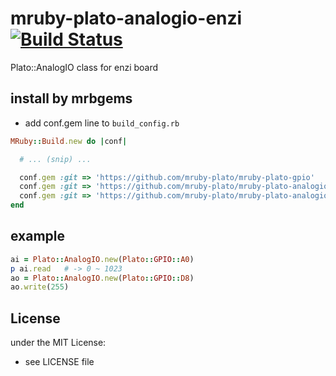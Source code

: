 # mruby-plato-analogio-enzi   [![Build Status](https://travis-ci.org/mruby-plato/mruby-plato-analogio-enzi.svg?branch=master)](https://travis-ci.org/mruby-plato/mruby-plato-analogio-enzi)
Plato::AnalogIO class for enzi board
## install by mrbgems
- add conf.gem line to `build_config.rb`

```ruby
MRuby::Build.new do |conf|

  # ... (snip) ...

  conf.gem :git => 'https://github.com/mruby-plato/mruby-plato-gpio'
  conf.gem :git => 'https://github.com/mruby-plato/mruby-plato-analogio-analog'
  conf.gem :git => 'https://github.com/mruby-plato/mruby-plato-analogio-analog-enzi'
end
```

## example
```ruby
ai = Plato::AnalogIO.new(Plato::GPIO::A0)
p ai.read   # -> 0 ~ 1023
ao = Plato::AnalogIO.new(Plato::GPIO::D8)
ao.write(255)
```

## License
under the MIT License:
- see LICENSE file
